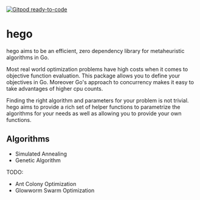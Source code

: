 [![Gitpod ready-to-code](https://img.shields.io/badge/Gitpod-ready--to--code-blue?logo=gitpod)](https://gitpod.io/#https://github.com/ccssmnn/hego)

# hego

hego aims to be an efficient, zero dependency library for metaheuristic algorithms in Go.

Most real world optimization problems have high costs when it comes to objective function evaluation. This package allows you to define your objectives in Go. Moreover Go's approach to concurrency makes it easy to take advantages of higher cpu counts.

Finding the right algorithm and parameters for your problem is not trivial. hego aims to provide a rich set of helper functions to parametrize the algorithms for your needs as well as allowing you to provide your own functions.

## Algorithms

- Simulated Annealing
- Genetic Algorithm

TODO:

- Ant Colony Optimization
- Glowworm Swarm Optimization
